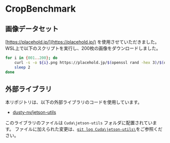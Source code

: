 # CropBenchmark

## 画像データセット

[https://placehold.jp/](https://placehold.jp/) を使用させていただきました。WSL上で以下のスクリプトを実行し、200枚の画像をダウンロードしました。

```bash
for i in {001..200}; do
    curl -s -o ${i}.png https://placehold.jp/$(openssl rand -hex 3)/$(openssl rand -hex 3)/2000x1500.png
    sleep 2
done
```

## 外部ライブラリ

本リポジトリは、以下の外部ライブラリのコードを使用しています。

- [dusty-nv/jetson-utils](https://github.com/dusty-nv/jetson-utils)

このライブラリのファイルは `Cuda\jetson-utils` フォルダに配置されています。
ファイルに加えられた変更は、[`git log Cuda\jetson-utils\`](https://github.com/horyu/CropBenchmark/commits/master/Cuda/jetson-utils)をご参照ください。
